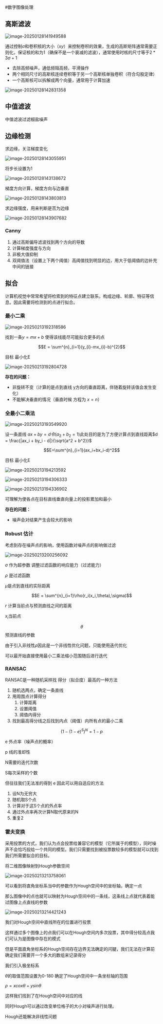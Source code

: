 

#数字图像处理

## 高斯滤波

![image-20250128141949588](https://raw.githubusercontent.com/Thislu13/image_save/main/notebook/202501281419650.png)

通过控制$\sigma$和卷积核的大小（$xy$）来控制卷积的效果，生成的高斯矩阵通常需要正则化，保证核的和为1（确保不是一个衰减的滤波），通常使用时核的尺寸等于$2*3\sigma+1$

* 去除高频噪声，通低频阻高频，平滑操作
* 两个相同尺寸的高斯核连续卷积等于另一个高斯核单独卷积（符合勾股定律）
* 一个高斯核可以拆解成两个向量，通常用于计算加速

![image-20250128142831358](https://raw.githubusercontent.com/Thislu13/image_save/main/notebook/202501281428388.png)

## 中值滤波

中值滤波过滤椒盐噪声

## 边缘检测

求边缘，关注梯度变化

![image-20250128143055951](https://raw.githubusercontent.com/Thislu13/image_save/main/notebook/202501281430981.png)

将步长设置为1 

![image-20250128143138672](https://raw.githubusercontent.com/Thislu13/image_save/main/notebook/202501281431693.png)

梯度方向计算，梯度方向与边垂直 

![image-20250128143803813](https://raw.githubusercontent.com/Thislu13/image_save/main/notebook/202501281438840.png)

求边缘强度，用来判断是否为边缘

![image-20250128143907682](https://raw.githubusercontent.com/Thislu13/image_save/main/notebook/202501281439710.png)

### Canny

1. 通过高斯偏导滤波找到两个方向的导数
2. 计算梯度强度与方向
3. 非极大值抑制
4. 双阈值法（设置上下两个阈值）高阈值找到明显的边，用大于低阈值的边补充中间的链接

## 拟合

计算机视觉中常常希望将检索到的特征点建立联系，构成边缘、轮廓、特征等信息。因此需要将检测到的点进行拟合。

### 最小二乘

![image-20250213192318586](https://raw.githubusercontent.com/Thislu13/image_save/main/notebook/202502131923673.png)

找到一条$y=mx+b$ 使得该线能尽可能拟合更多的点

$$E = \sum^{n}_{i=1}(y_{i}-mx_{i}-b)^{2}$$

目标 最小化E

![image-20250213192804728](https://raw.githubusercontent.com/Thislu13/image_save/main/notebook/202502131928761.png)

**存在的问题：**

* 非旋转不变（计算的是点到直线 y方向的垂直距离，伴随着旋转该值会发生变化）
* 不能解决垂直的情况（垂直时候 方程为 $x=n$）

### 全最小二乘法

![image-20250213193549920](https://raw.githubusercontent.com/Thislu13/image_save/main/notebook/202502131935949.png)

设一条直线 $ax+by=d令(a_{2}+b_{2}=1)$此处目的是为了方便计算点到直线距离$d = \frac{|ax_i + by_i - d|}{\sqrt{a^2 + b^2}}$

$$E=\sum^{n}_{i=1}(ax_i+bx_i-d)^2$$

目标 最小化E

![image-20250213194213592](https://raw.githubusercontent.com/Thislu13/image_save/main/notebook/202502131942634.png)

![image-20250213194306333](https://raw.githubusercontent.com/Thislu13/image_save/main/notebook/202502131943359.png)

![image-20250213194336902](https://raw.githubusercontent.com/Thislu13/image_save/main/notebook/202502131943925.png)

可理解为使各点在目标直线垂直向量上的投影累加和最小

**存在的问题：**

* 噪声会对结果产生会较大的影响

### Robust 估计

考虑到存在噪声点的影响，使用函数对噪声点的影响做过滤

![image-20250213200256092](https://raw.githubusercontent.com/Thislu13/image_save/main/notebook/202502132002130.png)

$\sigma$  作为超参数 调整过滤函数的响应能力（过滤能力）

$\rho$ 是过滤函数

$\mu$是点到直线的实际距离

$$E = \sum^{n}_{i=1}\rho(r_i(x_i,\theta),\sigma)$$

$r$ 计算当前点与预测直线之间的距离

$x_i$当前点

$$\theta$$预测直线的参数

由于引入非线性$\rho$因此是一个非线性优化问题，只能使用迭代优化

可以最开始直接使用最小二乘法缩小范围随后进行迭代

### RANSAC

RANSAC是一种随机采样找 得分（拟合度）最高的一种方法

1. 随机选两点，确定一条直线
2. 用周围点计算得分
   1. 计算距离
   2. 设置阈值
   3. 阈值内得分
3. 找到最高得分线之后找到内点（阈值）内所有点的最小二乘

$$(1-(1-e)^S)^N = 1-p$$

e 外点率（噪声点的概率）

p 线的准却性

N需要的迭代次数

S每次采样的个数

但往往我们无法准的得到 e 因此可以用自适应的方法

1. 设N为无穷大
2. 随机取S个点
3. 计算对于这S个点的外点率
4. 通过外点率再次计算N取代原来的N
5. 重复2

### 霍夫变换

采用投票的方式，我们认为点会投票给兼容它的模型（它所属于的模型），同时噪声不会恰巧投给一个共同的模型。我们只需要找到被投票数较多的模型就可以找到我们所需要拟合的目标。

将二维图像映射到Hough参数空间

![image-20250213213758061](https://raw.githubusercontent.com/Thislu13/image_save/main/notebook/202502132137094.png)

可以看到将直角坐标系当中的参数作为Hough空间中的坐标轴，确定一点

那么图像中的点也就可以映射为Hough空间中的一条线，这条线上点就代表着能过图像上点直线的参数

![image-20250213214421243](https://raw.githubusercontent.com/Thislu13/image_save/main/notebook/202502132144281.png)

我们对Hough空间中直线所在的位置进行投票

这样通过多个图像上的点我们可以在Hough空间内多次投票，其中得分较高点我们可认为是图像中存在的模式

但是平面直角坐标系的Hough空间存在边界无法确定的问腿，我们无法在计算前确定我们需要开一个多大的数组来记录得分

我们引入极坐标系

$\theta$的取值范围设置为0-180 确定了Hough空间中一条坐标轴的范围

$\rho=xcox\theta+ysin\theta$ 

这样我们找到了在Hough空间中对应的线

同时Hough可以通过改变单位格子的大小对噪声进行处理。

Hough还能解决非线性问题